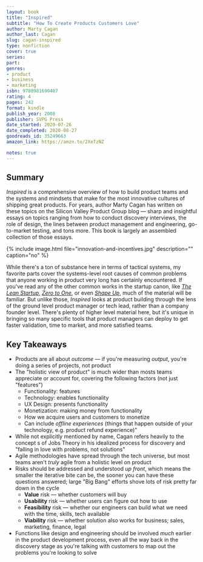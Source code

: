 ```yaml
---
layout: book
title: "Inspired"
subtitle: "How To Create Products Customers Love"
author: Marty Cagan
author_last: Cagan
slug: cagan-inspired
type: nonfiction
cover: true
series: 
part: 
genres:
- product
- business
- marketing
isbn: 9780981690407
rating: 4
pages: 242
format: kindle
publish_year: 2008
publisher: SVPG Press
date_started: 2020-07-26
date_completed: 2020-08-27
goodreads_id: 35249663
amazon_link: https://amzn.to/2XeTzNZ

notes: true
---
```


## Summary

_Inspired_ is a comprehensive overview of how to build product teams and the systems and mindsets that make for the most innovative cultures of shipping great products. For years, author Marty Cagan has written on these topics on the Silicon Valley Product Group blog — sharp and insightful essays on topics ranging from how to conduct discovery interviews, the role of design, the lines between product management and engineering, go-to-market testing, and tons more. This book is largely an assembled collection of those essays.

{% include image.html file="innovation-and-incentives.jpg" description="" caption="no" %}

While there's a ton of substance here in terms of tactical systems, my favorite parts cover the systems-level root causes of common problems that anyone working in product very long has certainly encountered. If you've read any of the other common works in the startup canon, like _[The Lean Startup](/books/ries-the-lean-startup/ "The Lean Startup")_, _[Zero to One](/books/thiel-zero-to-one/ "Zero to One")_, or even _[Shape Up](/post/shape-up/ "Shape Up")_, much of the material will be familiar. But unlike those, _Inspired_ looks at product building through the lens of the ground level product manager or tech lead, rather than a company founder level. There's plenty of higher level material here, but it's unique in bringing so many specific tools that product managers can deploy to get faster validation, time to market, and more satisfied teams.

## Key Takeaways
    
* Products are all about _outcome_ — if you're measuring _output_, you're doing a series of projects, not product
* The "holistic view of product" is much wider than mosts teams appreciate or account for, covering the following factors (not just "features")
  * Functionality: features
  * Technology: enables functionality
  * UX Design: presents functionality
  * Monetization: making money from functionality
  * How we acquire users and customers to monetize
  * Can include _offline experiences_ (things that happen outside of your technology, e.g. product refund experience)"
* While not explicitly mentioned by name, Cagan refers heavily to the concept s of Jobs Theory in his idealized process for discovery and "falling in love with problems, not solutions"
* Agile methodologies have spread through the tech universe, but most teams aren't _truly_ agile from a holistic level on product
* Risks should be addressed and understood _up front_, which means the smaller the iterative bite can be, the sooner you can have these questions answered; large "Big Bang" efforts shove lots of risk pretty far down in the cycle
  * **Value** risk — whether customers will buy
  * **Usability** risk — whether users can figure out how to use
  * **Feasibility** risk — whether our engineers can build what we need with the time, skills, tech available
  * **Viability** risk — whether solution also works for business; sales, marketing, finance, legal
* Functions like design and engineering should be involved _much_ earlier in the product development process, even all the way back in the discovery stage as you're talking with customers to map out the problems you're looking to solve
